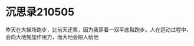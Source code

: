 # 沉思录210505

昨天在大操场跑步，比前天还累，因为我穿着一双平底鞋跑步。人在运动过程中，会向大地施加作用力，而大地会把人给他
<!--stackedit_data:
eyJoaXN0b3J5IjpbMTQzNzM1NjIyN119
-->